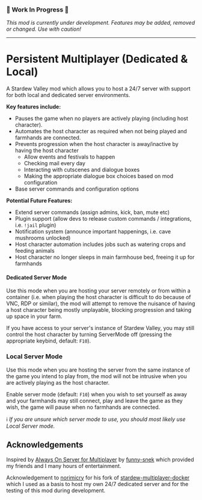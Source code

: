 ### 🚧 Work In Progress 🚧
_This mod is currently under development. Features may be added, removed or changed. Use with caution!_

---

# Persistent Multiplayer (Dedicated & Local)

A Stardew Valley mod which allows you to host a 24/7 server with support for both local and dedicated 
server environments. 

**Key features include:**
 - Pauses the game when no players are actively playing (including host character).
 - Automates the host character as required when not being played and farmhands are connected.
 - Prevents progression when the host character is away/inactive by having the host character
   - Allow events and festivals to happen
   - Checking mail every day
   - Interacting with cutscenes and dialogue boxes
   - Making the appropriate dialogue box choices based on mod configuration
 - Base server commands and configuration options

**Potential Future Features:**
 - Extend server commands (assign admins, kick, ban, mute etc)
 - Plugin support (allow devs to release custom commands / integrations, i.e. `!jail` plugin)
 - Notification system (announce important happenings, i.e. cave mushrooms unlocked)
 - Host character automation includes jobs such as watering crops and feeding animals
 - Host character no longer sleeps in main farmhouse bed, freeing it up for farmhands

#### Dedicated Server Mode

Use this mode when you are hosting your server remotely or from within a container (i.e. when playing the host 
character is difficult to do because of VNC, RDP or similar), the mod will attempt to remove the nuisance of having a host 
character being mostly unplayable, blocking progression and taking up space in your farm.

If you have access to your server's instance of Stardew Valley, you may still control the host character by turning 
ServerMode off (pressing the appropriate keybind, default: `F10`).

### Local Server Mode

Use this mode when you are hosting the server from the same instance of the game you intend to play from, the mod
will not be intrusive when you are actively playing as the host character.

Enable server mode (default: `F10`) when you wish to set yourself as away and your farmhands may still connect, play 
and leave the game as they wish, the game will pause when no farmhands are connected.

ℹ️  _If you are unsure which server mode to use, you should most likely use Local Server mode._

## Acknowledgements

Inspired by [Always On Server for Multiplayer](https://github.com/funny-snek/Always-On-Server-for-Multiplayer) by 
[funny-snek](https://github.com/funny-snek/Always-On-Server-for-Multiplayer) which provided my friends and I 
many hours  of entertainment.

Acknowledgement to [norimicry](https://github.com/norimicry) for his fork of 
[stardew-multiplayer-docker](https://github.com/norimicry/stardew-multiplayer-docker/) which I used as a basis to host 
my own 24/7 dedicated server and for the testing of this mod during development.